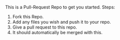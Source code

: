 This is a Pull-Request Repo to get you started.
Steps:
1) Fork this Repo.
2) Add any files you wish and push it to your repo.
3) Give a pull request to this repo.
4) It should automatically be merged with this.

